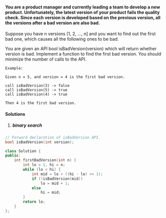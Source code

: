 #### You are a product manager and currently leading a team to develop a new product. Unfortunately, the latest version of your product fails the quality check. Since each version is developed based on the previous version, all the versions after a bad version are also bad.

Suppose you have n versions [1, 2, ..., n] and you want to find out the first bad one, which causes all the following ones to be bad.

You are given an API bool isBadVersion(version) which will return whether version is bad. Implement a function to find the first bad version. You should minimize the number of calls to the API.

```
Example:

Given n = 5, and version = 4 is the first bad version.

call isBadVersion(3) -> false
call isBadVersion(5) -> true
call isBadVersion(4) -> true

Then 4 is the first bad version. 
```

#### Solutions

1. ##### binary search

```c++
// Forward declaration of isBadVersion API.
bool isBadVersion(int version);

class Solution {
public:
    int firstBadVersion(int n) {
        int lo = 1, hi = n;
        while (lo < hi) {
            int mid = lo + ((hi - lo) >> 1);
            if (!isBadVersion(mid))
                lo = mid + 1;
            else
                hi = mid;
        }
        return lo;
    }
};
```